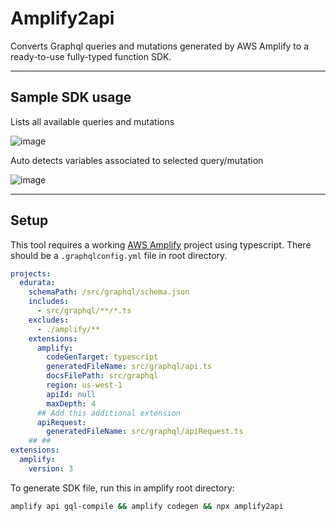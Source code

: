 # Amplify2api

Converts Graphql queries and mutations generated by AWS Amplify to a ready-to-use fully-typed function SDK.

---

## Sample SDK usage

Lists all available queries and mutations

![image](https://user-images.githubusercontent.com/3125784/226389598-3a7b0d44-3541-45de-a765-3c517df8413e.png)

Auto detects variables associated to selected query/mutation

![image](https://user-images.githubusercontent.com/3125784/226390045-c930ec8a-2d5b-4075-b42e-ee94b6a69354.png)

---

## Setup

This tool requires a working [AWS Amplify](https://docs.amplify.aws/) project using typescript. There should be a `.graphqlconfig.yml` file in root directory.

```yml
projects:
  edurata:
    schemaPath: /src/graphql/schema.json
    includes:
      - src/graphql/**/*.ts
    excludes:
      - ./amplify/**
    extensions:
      amplify:
        codeGenTarget: typescript
        generatedFileName: src/graphql/api.ts
        docsFilePath: src/graphql
        region: us-west-1
        apiId: null
        maxDepth: 4
      ## Add this additional extension
      apiRequest:
        generatedFileName: src/graphql/apiRequest.ts
    ## ##
extensions:
  amplify:
    version: 3
```

To generate SDK file, run this in amplify root directory:

```bash
amplify api gql-compile && amplify codegen && npx amplify2api
```

